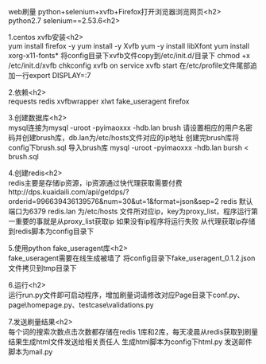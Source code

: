 web刷量 python+selenium+xvfb+Firefox打开浏览器浏览网页\<h2\><br />
python2.7 selenium==2.53.6<h2\><br />

1.centos xvfb安装<h2\><br />
yum install firefox -y
yum install -y Xvfb
yum -y install libXfont
yum install xorg-x11-fonts*
将config目录下xvfb文件copy到/etc/init.d/目录下
chmod +x /etc/init.d/xvfb
chkconfig xvfb on
service xvfb start
在/etc/profile文件尾部追加一行export DISPLAY=:7

2.依赖<h2\><br />
requests
redis
xvfbwrapper
xlwt
fake_useragent
firefox

3.创建数据库<h2\><br />
mysql连接为mysql -uroot -pyimaoxxx -hdb.lan brush
请设置相应的用户名密码并创建brush库，db.lan为/etc/hosts文件对应的ip地址
创建完brush库将config下brush.sql 导入brush库 mysql -uroot -pyimaoxxx -hdb.lan bursh < brush.sql

4.创建redis<h2\><br />
redis主要是存储ip资源，ip资源通过快代理获取需要付费http://dps.kuaidaili.com/api/getdps/?orderid=996639436139576&num=30&ut=1&format=json&sep=2
redis 默认端口为6379 redis.lan 为/etc/hosts 文件所对应ip，key为proxy_list，程序运行第一重要的事就是从proxy_list获取ip 如果没有ip程序将运行失败
从代理获取ip存储到redis脚本为config目录下

5.使用python fake_useragent库<h2\><br />
fake_useragent需要在线生成被墙了
将config目录下fake_useragent_0.1.2.json文件拷贝到tmp目录下

6.运行<h2\><br />
运行run.py文件即可启动程序，增加刷量词请修改对应Page目录下conf.py、page\homepage.py、testcase\validations.py

7.发送刷量结果<h2\><br />
每个词的搜索次数点击次数都存储在redis 1库和2库，每天凌晨从redis获取到刷量结果生成html文件发送给相关责任人
生成html脚本为config下html.py 发送邮件脚本为mail.py

